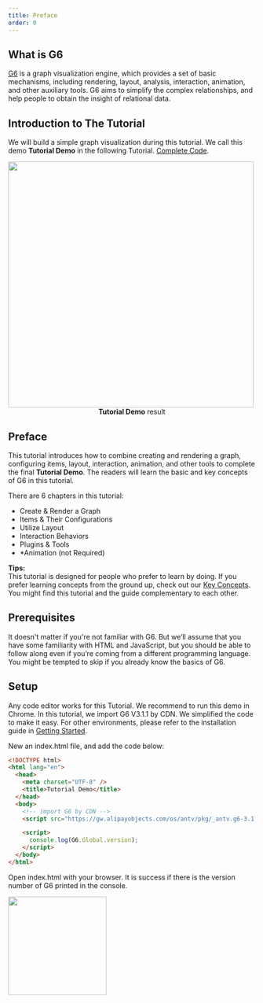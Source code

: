 ```yaml
---
title: Preface
order: 0
---
```


## What is G6
[G6](https://github.com/antvis/g6) is a graph visualization engine, which provides a set of basic mechanisms, including rendering, layout, analysis, interaction, animation, and other auxiliary tools. G6 aims to simplify the complex relationships, and help people to obtain the insight of relational data.

## Introduction to The Tutorial
We will build a simple graph visualization during this tutorial. We call this demo **Tutorial Demo** in the following Tutorial. <a href='https://codepen.io/Yanyan-Wang/pen/mdbYZvZ' target='_blank'>Complete Code</a>.

<img src='https://gw.alipayobjects.com/mdn/rms_f8c6a0/afts/img/A*YlTVS54xV3EAAAAAAAAAAABkARQnAQ'  width=500 />

<div style="text-align: center;"><b>Tutorial Demo</b> result</div>


## Preface
This tutorial introduces how to combine creating and rendering a graph, configuring items, layout, interaction, animation, and other tools to complete the final **Tutorial Demo**. The readers will learn the basic and key concepts of G6 in this tutorial.

There are 6 chapters in this tutorial:

- Create & Render a Graph
- Items & Their Configurations
- Utilize Layout
- Interaction Behaviors
- Plugins & Tools
- *Animation (not Required)

**Tips:** <br />This tutorial is designed for people who prefer to learn by doing. If you prefer learning concepts from the ground up, check out our [Key Concepts](/en/docs/manual/middle/graph). You might find this tutorial and the guide complementary to each other.

## Prerequisites
It doesn't matter if you're not familiar with G6. But we’ll assume that you have some familiarity with HTML and JavaScript, but you should be able to follow along even if you’re coming from a different programming language. You might be tempted to skip if you already know the basics of G6. 


## Setup
Any code editor works for this Tutorial. We recommend to run this demo in Chrome. In this tutorial, we import G6 V3.1.1 by CDN. We simplified the code to make it easy. For other environments, please refer to the installation guide in [Getting Started](/en/docs/manual/getting-started).

New an index.html file, and add the code below:
```html
<!DOCTYPE html>
<html lang="en">
  <head>
    <meta charset="UTF-8" />
    <title>Tutorial Demo</title>
  </head>
  <body>
    <!-- import G6 by CDN -->
    <script src="https://gw.alipayobjects.com/os/antv/pkg/_antv.g6-3.1.1/build/g6.js"></script>

    <script>
      console.log(G6.Global.version);
    </script>
  </body>
</html>

```

Open index.html with your browser. It is success if there is the version number of G6 printed in the console.

<img src='https://gw.alipayobjects.com/mdn/rms_f8c6a0/afts/img/A*5Ex2RJekVbcAAAAAAAAAAABkARQnAQ' width=200 />
